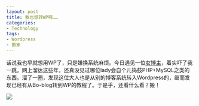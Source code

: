 ```yaml
---
layout: post
title: 我也想转WP啊……
categories:
- Technology
tags:
- Wordpress
- 搬家
---
```


话说我也早就想用WP了，只是嫌换系统麻烦。今日遇见一位[女博主](http://www.loyhome.cn)，着实吓了我一跳。网上溜达这些年，还真没见过哪位lady会自个儿捣鼓PHP+MySQL之类的东西。溜了一圈，发现这位大人也是从别的博客系统转入Wordpress的，继而发现已经有从Bo-blog转到WP的教程了。于是乎，还看什么看？搬！

![](http://i.imgur.com/TrIGky8.jpg)
